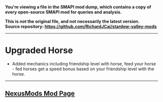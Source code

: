 **You're viewing a file in the SMAPI mod dump, which contains a copy of every open-source SMAPI mod
for queries and analysis.**

**This is _not_ the original file, and not necessarily the latest version.**  
**Source repository: https://github.com/RichardJCai/stardew-valley-mods**

----

# Upgraded Horse
- Added mechanics including friendship level with horse, feed your horse - fed horses get a speed bonus based on your friendship level with the horse.

----
## [NexusMods Mod Page](https://www.nexusmods.com/stardewvalley/mods/5242)
